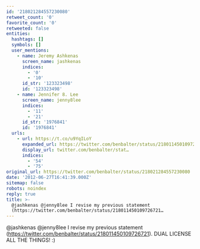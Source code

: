 ```yaml
---
id: '218021284557230080'
retweet_count: '0'
favorite_count: '0'
retweeted: false
entities:
  hashtags: []
  symbols: []
  user_mentions:
    - name: Jeremy Ashkenas
      screen_name: jashkenas
      indices:
        - '0'
        - '10'
      id_str: '123323498'
      id: '123323498'
    - name: Jennifer 8. Lee
      screen_name: jenny8lee
      indices:
        - '11'
        - '21'
      id_str: '1976841'
      id: '1976841'
  urls:
    - url: https://t.co/u9YqILoY
      expanded_url: https://twitter.com/benbalter/status/218011450109726721
      display_url: twitter.com/benbalter/stat…
      indices:
        - '54'
        - '75'
original_url: https://twitter.com/benbalter/status/218021284557230080
date: '2012-06-27T16:41:39.000Z'
sitemap: false
robots: noindex
reply: true
title: >-
  @jashkenas @jenny8lee I revise my previous statement
  (https://twitter.com/benbalter/status/218011450109726721…
---
```


@jashkenas @jenny8lee I revise my previous statement (https://twitter.com/benbalter/status/218011450109726721). DUAL LICENSE ALL THE THINGS! :)